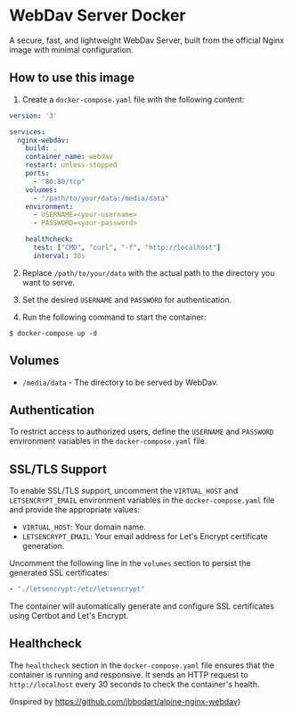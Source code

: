 # WebDav Server Docker

A secure, fast, and lightweight WebDav Server, built from the official Nginx image with minimal configuration.

## How to use this image

1. Create a `docker-compose.yaml` file with the following content:

```yaml
version: '3'

services:
  nginx-webdav:
    build: .
    container_name: webdav
    restart: unless-stopped
    ports:
      - "80:80/tcp"
    volumes:
      - "/path/to/your/data:/media/data"
    environment:
      - USERNAME=<your-username>
      - PASSWORD=<your-password>

    healthcheck:
      test: ["CMD", "curl", "-f", "http://localhost"]
      interval: 30s
```

2. Replace `/path/to/your/data` with the actual path to the directory you want to serve.

3. Set the desired `USERNAME` and `PASSWORD` for authentication.

4. Run the following command to start the container:

```console
$ docker-compose up -d
```

## Volumes
- `/media/data` - The directory to be served by WebDav.

## Authentication
To restrict access to authorized users, define the `USERNAME` and `PASSWORD` environment variables in the `docker-compose.yaml` file.

## SSL/TLS Support
To enable SSL/TLS support, uncomment the `VIRTUAL_HOST` and `LETSENCRYPT_EMAIL` environment variables in the `docker-compose.yaml` file and provide the appropriate values:

- `VIRTUAL_HOST`: Your domain name.
- `LETSENCRYPT_EMAIL`: Your email address for Let's Encrypt certificate generation.

Uncomment the following line in the `volumes` section to persist the generated SSL certificates:

```yaml
- "./letsencrypt:/etc/letsencrypt"
```

The container will automatically generate and configure SSL certificates using Certbot and Let's Encrypt.

## Healthcheck
The `healthcheck` section in the `docker-compose.yaml` file ensures that the container is running and responsive. It sends an HTTP request to `http://localhost` every 30 seconds to check the container's health.

(Inspired by https://github.com/jbbodart/alpine-nginx-webdav)
